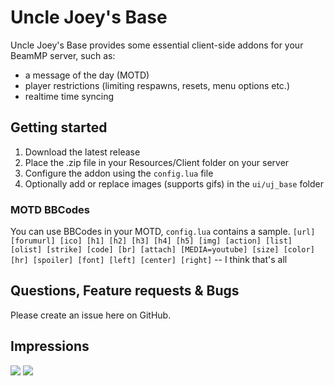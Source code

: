 # Uncle Joey's Base
Uncle Joey's Base provides some essential client-side addons for your BeamMP server, such as:
- a message of the day (MOTD)
- player restrictions (limiting respawns, resets, menu options etc.)
- realtime time syncing

## Getting started
1. Download the latest release
2. Place the .zip file in your Resources/Client folder on your server
3. Configure the addon using the `config.lua` file
4. Optionally add or replace images (supports gifs) in the `ui/uj_base` folder

### MOTD BBCodes
You can use BBCodes in your MOTD, `config.lua` contains a sample.
`[url] [forumurl] [ico] [h1] [h2] [h3] [h4] [h5] [img] [action] [list] [olist] [strike] [code] [br] [attach] [MEDIA=youtube] [size] [color] [hr] [spoiler] [font] [left] [center] [right]` -- I think that's all


## Questions, Feature requests & Bugs
Please create an issue here on GitHub.

## Impressions
![](https://i.imgur.com/ZcNJnBb.png)
![](https://i.imgur.com/EOWs6Xu.png)
